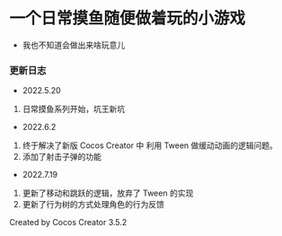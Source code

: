 # 一个日常摸鱼随便做着玩的小游戏

- 我也不知道会做出来啥玩意儿

### 更新日志

- 2022.5.20

1. 日常摸鱼系列开始，坑王新坑

- 2022.6.2

1. 终于解决了新版 Cocos Creator 中 利用 Tween 做缓动动画的逻辑问题。
2. 添加了射击子弹的功能

- 2022.7.19

1. 更新了移动和跳跃的逻辑，放弃了 Tween 的实现
2. 更新了行为树的方式处理角色的行为反馈

Created by Cocos Creator 3.5.2
